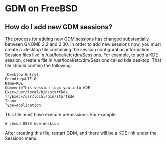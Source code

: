 # GDM on FreeBSD

## How do I add new GDM sessions?

The process for adding new GDM sessions has changed substantially between GNOME 2.2 and 2.30. In order to add new sessions now, you must create a .desktop file containing the session configuration information. Session files live in /usr/local/etc/dm/Sessions. For example, to add a KDE session, create a file in /usr/local/etc/dm/Sessions called kde.desktop. That file should contain the following:

```
[Desktop Entry]
Encoding=UTF-8
Name=KDE
Comment=This session logs you into KDE
Exec=/usr/local/bin/startkde
TryExec=/usr/local/bin/startkde
Icon=
Type=Application
```

This file must have execute permissions. For example:

```
# chmod 0555 kde.desktop
```

After creating this file, restart GDM, and there will be a KDE link under the Sessions menu.